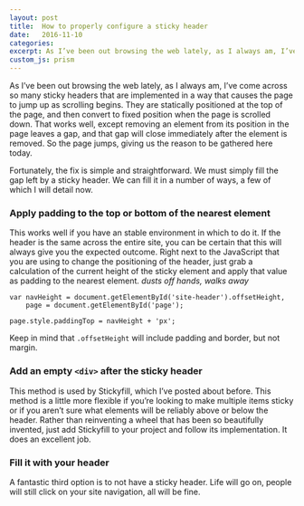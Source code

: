```yaml
---
layout: post
title:  How to properly configure a sticky header
date:   2016-11-10
categories:
excerpt: As I’ve been out browsing the web lately, as I always am, I’ve come across so many sticky headers that are implemented in a way that causes the page to jump up as scrolling begins.
custom_js: prism
---
```

As I’ve been out browsing the web lately, as I always am, I’ve come across so many sticky headers that are implemented in a way that causes the page to jump up as scrolling begins. They are statically positioned at the top of the page, and then convert to fixed position when the page is scrolled down. That works well, except removing an element from its position in the page leaves a gap, and that gap will close immediately after the element is removed. So the page jumps, giving us the reason to be gathered here today.

Fortunately, the fix is simple and straightforward. We must simply fill the gap left by a sticky header. We can fill it in a number of ways, a few of which I will detail now.

### Apply padding to the top or bottom of the nearest element
This works well if you have an stable environment in which to do it. If the header is the same across the entire site, you can be certain that this will always give you the expected outcome. Right next to the JavaScript that you are using to change the positioning of the header, just grab a calculation of the current height of the sticky element and apply that value as padding to the nearest element. *dusts off hands, walks away*

<pre><code class="language-javascript">var navHeight = document.getElementById('site-header').offsetHeight,
	page = document.getElementById('page');

page.style.paddingTop = navHeight + 'px';</code></pre>

Keep in mind that `.offsetHeight` will include padding and border, but not margin.

### Add an empty `<div>` after the sticky header
This method is used by Stickyfill, which I’ve posted about before. This method is a little more flexible if you’re looking to make multiple items sticky or if you aren’t sure what elements will be reliably above or below the header. Rather than reinventing a wheel that has been so beautifully invented, just add Stickyfill to your project and follow its implementation. It does an excellent job.

### Fill it with your header
A fantastic third option is to not have a sticky header. Life will go on, people will still click on your site navigation, all will be fine.
